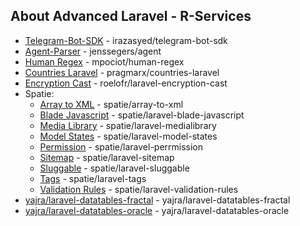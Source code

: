 ## About Advanced Laravel - R-Services
- [Telegram-Bot-SDK](https://packagist.org/packages/irazasyed/telegram-bot-sdk) - irazasyed/telegram-bot-sdk
- [Agent-Parser](https://packagist.org/packages/jenssegers/agent) - jenssegers/agent
- [Human Regex](https://packagist.org/packages/mpociot/human-regex) - mpociot/human-regex
- [Countries Laravel](https://packagist.org/packages/pragmarx/countries-laravel) - pragmarx/countries-laravel
- [Encryption Cast](https://packagist.org/packages/roelofr/laravel-encryption-cast) - roelofr/laravel-encryption-cast
- Spatie:
    - [Array to XML](https://packagist.org/packages/spatie/array-to-xml) - spatie/array-to-xml
    - [Blade Javascript](https://packagist.org/packages/spatie/laravel-blade-javascript) - spatie/laravel-blade-javascript
    - [Media Library](https://packagist.org/packages/spatie/laravel-medialibrary) - spatie/laravel-medialibrary
    - [Model States](https://packagist.org/packages/spatie/laravel-model-states) - spatie/laravel-model-states
    - [Permission](https://packagist.org/packages/spatie/laravel-permission) - spatie/laravel-perrmission
    - [Sitemap](https://packagist.org/packages/spatie/laravel-sitemap) - spatie/laravel-sitemap
    - [Sluggable](https://packagist.org/packages/spatie/laravel-sluggable) - spatie/laravel-sluggable
    - [Tags](https://packagist.org/packages/spatie/laravel-lags) - spatie/laravel-tags
    - [Validation Rules](https://packagist.org/packages/spatie/laravel-validation-rules) - spatie/laravel-validation-rules
- [yajra/laravel-datatables-fractal](https://packagist.org/packages/yajra/laravel-datatables-fractal) - yajra/laravel-datatables-fractal
- [yajra/laravel-datatables-oracle](https://packagist.org/packages/yajra/laravel-datatables-oracle) - yajra/laravel-datatables-oracle
